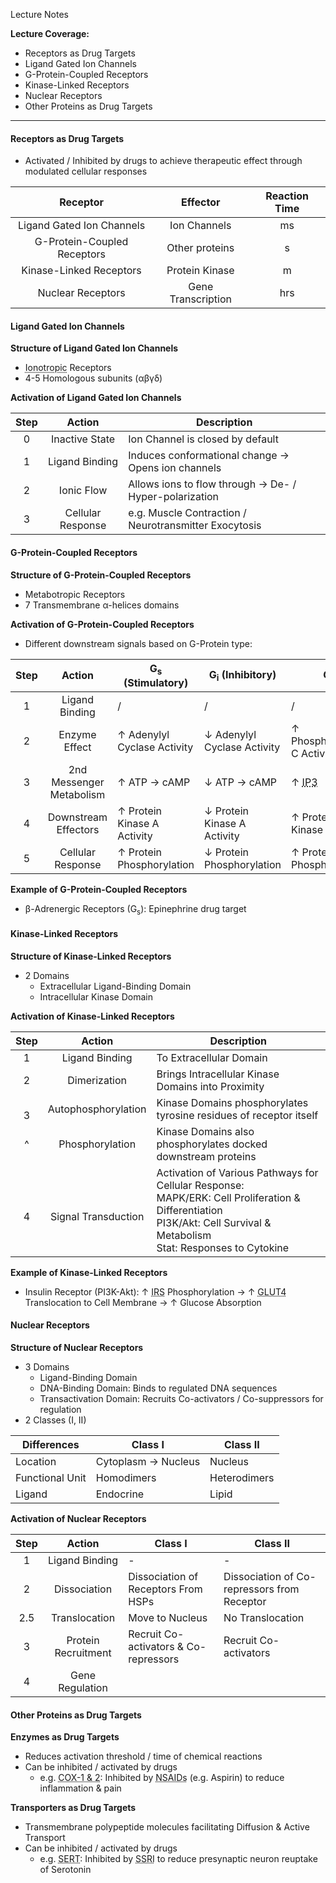 Lecture Notes

**Lecture Coverage:**
- Receptors as Drug Targets
- Ligand Gated Ion Channels
- G-Protein-Coupled Receptors
- Kinase-Linked Receptors
- Nuclear Receptors
- Other Proteins as Drug Targets

---
#### **Receptors as Drug Targets**
- Activated / Inhibited by drugs to achieve therapeutic effect through modulated cellular responses

|        **Receptor**         |    **Effector**    | **Reaction Time** |
| :-------------------------: | :----------------: | :---------------: |
|  Ligand Gated Ion Channels  |    Ion Channels    |        ms         |
| G-Protein-Coupled Receptors |   Other proteins   |         s         |
|   Kinase-Linked Receptors   |   Protein Kinase   |         m         |
|      Nuclear Receptors      | Gene Transcription |        hrs        |


#### **Ligand Gated Ion Channels**
**Structure of Ligand Gated Ion Channels**
- <abbr Title="Allows ionic ligands to pass through after ligand binding">Ionotropic</abbr> Receptors
- 4-5 Homologous subunits (αβγδ)

**Activation of Ligand Gated Ion Channels**

| **Step** |    **Action**     | **Description**                                        |
| :------: | :---------------: | ------------------------------------------------------ |
|    0     |  Inactive State   | Ion Channel is closed by default                       |
|    1     |  Ligand Binding   | Induces conformational change → Opens ion channels     |
|    2     |    Ionic Flow     | Allows ions to flow through → De- / Hyper-polarization |
|    3     | Cellular Response | e.g. Muscle Contraction / Neurotransmitter Exocytosis  |


#### **G-Protein-Coupled Receptors**
**Structure of G-Protein-Coupled Receptors**
- Metabotropic Receptors
- 7 Transmembrane α-helices domains

**Activation of G-Protein-Coupled Receptors**
- Different downstream signals based on G-Protein type:

| **Step** |        **Action**        | G<sub>s</sub> (Stimulatory) | G<sub>i</sub> (Inhibitory)  | G<sub>q</sub>                                     |
| :------: | :----------------------: | --------------------------- | --------------------------- | ------------------------------------------------- |
|    1     |      Ligand Binding      | /                           | /                           | /                                                 |
|    2     |      Enzyme Effect       | ↑ Adenylyl Cyclase Activity | ↓ Adenylyl Cyclase Activity | ↑ Phospholipase C Activity                        |
|    3     | 2nd Messenger Metabolism | ↑ ATP → cAMP                | ↓ ATP → cAMP                | ↑ <abbr Title="Inositol Trisphosphate">IP3</abbr> |
|    4     |   Downstream Effectors   | ↑ Protein Kinase A Activity | ↓ Protein Kinase A Activity | ↑ Protein Kinase C                                |
|    5     |    Cellular Response     | ↑ Protein Phosphorylation   | ↓ Protein Phosphorylation   | ↑ Protein Phosphorylation                         |
**Example of G-Protein-Coupled Receptors**
- β-Adrenergic Receptors (G<sub>s</sub>): Epinephrine drug target


#### **Kinase-Linked Receptors**
**Structure of Kinase-Linked Receptors**
- 2 Domains
	- Extracellular Ligand-Binding Domain
	- Intracellular Kinase Domain

**Activation of Kinase-Linked Receptors**

| **Step** |       **Action**        | **Description**                                                                                                                                                                |
| :------: | :---------------------: | ------------------------------------------------------------------------------------------------------------------------------------------------------------------------------ |
|    1     |     Ligand Binding      | To Extracellular Domain                                                                                                                                                        |
|    2     |      Dimerization       | Brings Intracellular Kinase Domains into Proximity                                                                                                                             |
|  <br>3   |   Autophosphorylation   | Kinase Domains phosphorylates tyrosine residues of receptor itself                                                                                                             |
|    ^     |     Phosphorylation     | Kinase Domains also phosphorylates docked downstream proteins                                                                                                                  |
|  <br>4   | <br>Signal Transduction | Activation of Various Pathways for Cellular Response:<br>MAPK/ERK: Cell Proliferation & Differentiation<br>PI3K/Akt: Cell Survival & Metabolism<br>Stat: Responses to Cytokine |
**Example of Kinase-Linked Receptors**
- Insulin Receptor (PI3K-Akt): ↑ <abbr Title="Insulin Receptor Substrates">IRS</abbr> Phosphorylation → ↑ <abbr Title="Glucose Transporter Type 4">GLUT4</abbr> Translocation to Cell Membrane → ↑ Glucose Absorption


#### **Nuclear Receptors**
**Structure of Nuclear Receptors**
- 3 Domains
	- Ligand-Binding Domain
	- DNA-Binding Domain: Binds to regulated DNA sequences
	- Transactivation Domain: Recruits Co-activators / Co-suppressors for regulation
- 2 Classes (I, II)

| Differences     | Class I             | Class II     |
| --------------- | ------------------- | ------------ |
| Location        | Cytoplasm → Nucleus | Nucleus      |
| Functional Unit | Homodimers          | Heterodimers |
| Ligand          | Endocrine           | Lipid        |


**Activation of Nuclear Receptors**

| **Step** |     **Action**      | Class I                               | Class II                                    |
| :------: | :-----------------: | ------------------------------------- | ------------------------------------------- |
|    1     |   Ligand Binding    | -                                     | -                                           |
|    2     |    Dissociation     | Dissociation of Receptors From HSPs   | Dissociation of Co-repressors from Receptor |
|   2.5    |    Translocation    | Move to Nucleus                       | No Translocation                            |
|    3     | Protein Recruitment | Recruit Co-activators & Co-repressors | Recruit Co-activators                       |
|    4     |   Gene Regulation   |                                       |                                             |



#### **Other Proteins as Drug Targets**
**Enzymes as Drug Targets**
- Reduces activation threshold / time of chemical reactions
- Can be inhibited / activated by drugs
	- e.g. <abbr Title="Cyclooxygenase 1 & 2">COX-1 & 2</abbr>: Inhibited by <abbr Title="Non-steroidal Anti-inflammatory Drugs">NSAIDs</abbr> (e.g. Aspirin) to reduce inflammation & pain

**Transporters as Drug Targets**
- Transmembrane polypeptide molecules facilitating Diffusion & Active Transport
- Can be inhibited / activated by drugs
	- e.g. <abbr Title="Serotonin Transporters">SERT</abbr>: Inhibited by <abbr Title="Selective Serotonin Reuptake Inhibitors">SSRI</abbr> to reduce presynaptic neuron reuptake of Serotonin